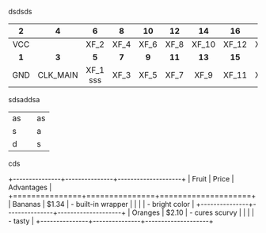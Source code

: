 dsdsds

|   2   |    4     |    6     |   8   |  10   |   12   |   14   |   16   |   18   |   20   |   22   |   24   |   26   |   28   |   30   |   32   |
| :---: | :------: | :------: | :---: | :---: | :----: | :----: | :----: | :----: | :----: | :----: | :----: | :----: | :----: | :----: | :----: |
|  VCC  |          |   XF_2   | XF_4  | XF_6  |  XF_8  | XF_10  | XF_12  | XF_14  | XF_16  | XF_16  | XF_18  | XF_20  | XF_22  | XF_24  | XF_26  |
| **1** |  **3**   |  **5**   | **7** | **9** | **11** | **13** | **15** | **17** | **19** | **21** | **23** | **25** | **27** | **29** | **31** |
|  GND  | CLK_MAIN | XF_1 sss | XF_3  | XF_5  |  XF_7  |  XF_9  | XF_11  | XF_13  | XF_15  | XF_17  | XF_19  | XF_21  | XF_23  | XF_25  | XF_27  |



sdsaddsa

|      |      |      |
| ---- | ---- | ---- |
| as   |      | as   |
| s    |      | a    |
| d    |      | s    |

cds

+---------------+---------------+--------------------+
| Fruit         | Price         | Advantages         |
+===============+===============+====================+
| Bananas       | $1.34         | - built-in wrapper |
|               |               | - bright color     |
+---------------+---------------+--------------------+
| Oranges       | $2.10         | - cures scurvy     |
|               |               | - tasty            |
+---------------+---------------+--------------------+



